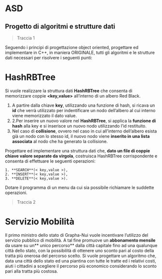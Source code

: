 # ASD
## Progetto di algoritmi e strutture dati
> Traccia 1

Seguendo i principi di progettazione object oriented, progettare ed implementare in C++, in maniera ORIGINALE, tutti gli algoritmi e le strutture dati necessari per risolvere i seguenti punti:

# HashRBTree

Si vuole realizzare la struttura dati **HashRBTree** che consenta di memorizzare coppie **<key,value>** all’interno di un albero Red Black.
1. A partire dalla chiave **key**, utilizzando una funzione di hash, si ricava un **id** che verrà utilizzato per indentificare un nodo dell’albero al cui interno viene memorizzato il dato value.
2. 2.Per inserire un nuovo valore nel **HashRBTree**, si applica la **funzione di hash** alla key e si inserisce un nuovo nodo utilizzando l’id restituito.
3. Nel caso di **collisione**, ovvero nel caso in cui all’interno dell’albero esista già un nodo con lo stesso id, il nuovo nodo viene **inserito in una lista associata** al nodo che ha generato la collisione.

Progettare ed implementare una struttura dati che, **dato un file di coppie chiave valore separate da virgola**, costruisca HashRBTree corrispondente e consenta di effettuare le seguenti operazioni:

```
1. **SEARCH**(< key,value >),
2. **INSERT**(< key,value >), 
3. **DELETE**(< key,value >).
```

Dotare il programma di un menu da cui sia possibile richiamare le suddette operazioni.

> Traccia 2

# Servizio Mobilità

Il primo ministro dello stato di Grapha-Nui vuole incentivare l’utilizzo del servizio pubblico di mobilità. A tal fine promuove un **abbonamento mensile** da usare su un** unico percorso** dalla città capitale fino ad una qualunque città dello stato, con la possibilità di ottenere uno sconto pari al costo della tratta più onerosa del percorso scelto. Si vuole progettare un algoritmo che, data una città dello stato ed una piantina con tutte le tratte ed i relativi costi, aiuti i cittadini a scegliere il percorso più economico considerando lo sconto pari alla tratta più costosa.


